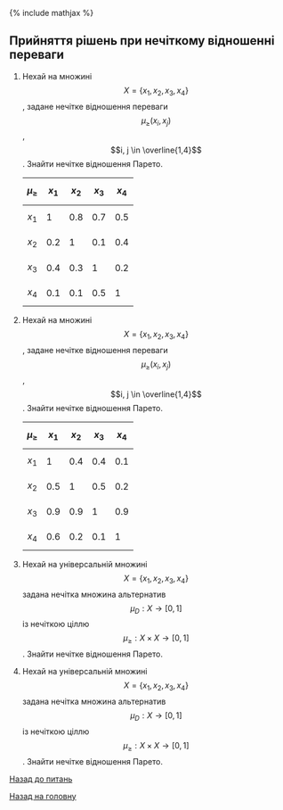 <!-- 15.05 -->
{% include mathjax %}

## Прийняття рішень при нечіткому відношенні переваги

1. Нехай на множині $$X = \{x_1, x_2, x_3, x_4\}$$, задане нечітке відношення переваги $$\mu_\ge(x_i, x_j)$$, $$i, j \in \overline{1,4}$$. Знайти нечітке відношення Парето.

	$$\mu_\ge$$ | $$x_1$$ | $$x_2$$ | $$x_3$$ | $$x_4$$
	----------- | ------- | ------- | ------- | -------
	$$x_1$$ | 1 | 0.8 | 0.7 | 0.5
	$$x_2$$ | 0.2 | 1 | 0.1 | 0.4
	$$x_3$$ | 0.4 | 0.3 | 1 | 0.2
	$$x_4$$ | 0.1 | 0.1 | 0.5 | 1

2. Нехай на множині $$X = \{x_1, x_2, x_3, x_4\}$$, задане нечітке відношення переваги $$\mu_\ge(x_i, x_j)$$, $$i, j \in \overline{1,4}$$. Знайти нечітке відношення Парето.

	$$\mu_\ge$$ | $$x_1$$ | $$x_2$$ | $$x_3$$ | $$x_4$$
	----------- | ------- | ------- | ------- | -------
	$$x_1$$ | 1 | 0.4 | 0.4 | 0.1
	$$x_2$$ | 0.5 | 1 | 0.5 | 0.2
	$$x_3$$ | 0.9 | 0.9 | 1 | 0.9
	$$x_4$$ | 0.6 | 0.2 | 0.1 | 1

3. Нехай на універсальній множині $$X = \{x_1, x_2, x_3, x_4\}$$ задана нечітка множина альтернатив $$\mu_D: X \to [0,1]$$ із нечіткою ціллю $$\mu_\ge: X \times X \to [0, 1]$$. Знайти нечітке відношення Парето.

4. Нехай на універсальній множині $$X = \{x_1, x_2, x_3, x_4\}$$ задана нечітка множина альтернатив $$\mu_D: X \to [0,1]$$ із нечіткою ціллю $$\mu_\ge: X \times X \to [0, 1]$$. Знайти нечітке відношення Парето.

[Назад до питань](README.md)

[Назад на головну](../README.md)
